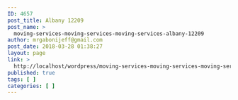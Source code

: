 ```yaml
---
ID: 4657
post_title: Albany 12209
post_name: >
  moving-services-moving-services-moving-services-albany-12209
author: mrgabonijeff@gmail.com
post_date: 2018-03-28 01:38:27
layout: page
link: >
  http://localhost/wordpress/moving-services-moving-services-moving-services-albany-12209/
published: true
tags: [ ]
categories: [ ]
---
```

